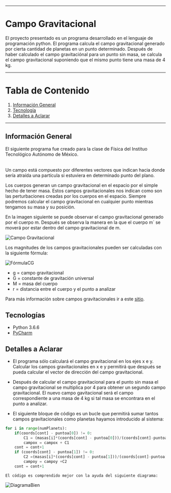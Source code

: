 ---
# Campo Gravitacional
El proyecto presentado es un programa desarrollado en el lenguaje de programación python. El programa calcula el campo gravitacional generado por cierta cantidad de planetas en un punto determinado. Después de haber calculado el campo gravitaciónal para un punto sin masa, se calcula el campo gravitacional suponiendo que el mismo punto tiene una masa de 4 kg.
***
# Tabla de Contenido
1. [Información General](#información-general)
2. [Tecnología](#tecnología)
3. [Detalles a Aclarar](#detalles-a-aclarar)
***


## Información General
El siguiente programa fue creado para la clase de Física del Instituo Tecnológico Autónomo de México.
######
Un campo está compuesto por diferentes vectores que indican hacia donde sería atraída una partícula si estuviera en determinado punto del plano.

Los cuerpos generan un campo gravitacional en el espacio por el simple hecho de tener masa. Estos campos gravitacionales nos indican como son las perturbaciones creadas por los cuerpos en el espacio. Siempre podremos calcular el campo gravitacional en cualquier punto mientras tengamos su masa y su posición.

En la imagen siguiente se puede observar el campo gravitacional generado por el cuerpo m. Después se observa la manera en la que el cuerpo m´ se moverá por estar dentro del campo gravitacional de m.

![Campo Gravitacional](ImagenCampoGravitacional.jpg)

Los magnitudes de los campos gravitacionales pueden ser calculadas con la siguiente fórmula:

![FórmulaCG](FórmulaCG.png)

* g = campo gravitacional
* G = constante de gravitación universal
* M = masa del cuerpo
* r = distancia entre el cuerpo y el punto a analizar

Para más información sobre campos gravitacionales ir a este [sitio](#https://www.uv.es/jmarques/_private/Campogravitatorio.pdf).

## Tecnologías
* Python 3.6.6
* [PyCharm](https://www.youtube.com/watch?v=SZUNUB6nz3g&feature=emb_title)
## Detalles a Aclarar
* El programa sólo calculará el campo gravitacional en los ejes x e y. Calcular los campos gravitacionales en x e y permitirá que después se pueda calcular el vector de dirección del campo gravitacional.

* Después de calcular el campo gravitacional para el punto sin masa el campo gravitacional se multiplica por 4 para obtener un segundo campo gravitacional. El nuevo campo gavitacional será el campo correspondiente a una masa de 4 kg si tal masa se encontrara en el punto a analizar.

* El siguiente bloque de código es un bucle que permitirá sumar tantos campos gravitacionales como planetas hayamos introducido al sistema:

```python
for i in range(numPlanets):
    if(coords[cont] - puntoa[0]) != 0:
        C1 = (masas[i]*(coords[cont] - puntoa[0]))/(coords[cont]-puntoa[0]).__abs__().__pow__(2)
        campox = campox + C1
    cont = cont+1
    if (coords[cont] - puntoa[1]) != 0:
        C2 =(masas[i]*(coords[cont] - puntoa[1]))/(coords[cont]-puntoa[1]).__abs__().__pow__(2)
        campoy = campoy +C2
    cont = cont+1
```
    El código es comprendido mejor con la ayuda del siguiente diagrama:

   ![DiagramaBien](DiagramaBien.png)
